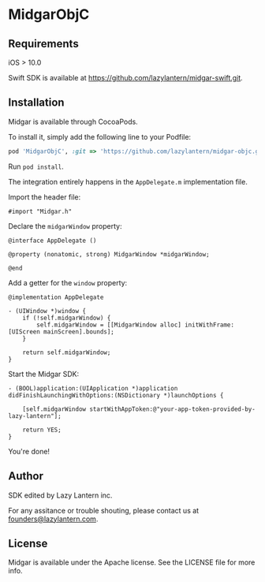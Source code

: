 # MidgarObjC

## Requirements

iOS > 10.0

Swift SDK is available at https://github.com/lazylantern/midgar-swift.git.

## Installation

Midgar is available through CocoaPods. 

To install it, simply add the following line to your Podfile:

```ruby
pod 'MidgarObjC', :git => 'https://github.com/lazylantern/midgar-objc.git'
```

Run `pod install`.

The integration entirely happens in the `AppDelegate.m` implementation file.

Import the header file:

```
#import "Midgar.h"
```

Declare the `midgarWindow` property:

```
@interface AppDelegate ()

@property (nonatomic, strong) MidgarWindow *midgarWindow;

@end
```

Add a getter for the `window` property:

```
@implementation AppDelegate

- (UIWindow *)window {
    if (!self.midgarWindow) {
        self.midgarWindow = [[MidgarWindow alloc] initWithFrame:[UIScreen mainScreen].bounds];
    }

    return self.midgarWindow;
}
```

Start the Midgar SDK:

```
- (BOOL)application:(UIApplication *)application didFinishLaunchingWithOptions:(NSDictionary *)launchOptions {

    [self.midgarWindow startWithAppToken:@"your-app-token-provided-by-lazy-lantern"];
    
    return YES;
}
```

You're done!

## Author

SDK edited by Lazy Lantern inc. 

For any assitance or trouble shouting, please contact us at founders@lazylantern.com.

## License

Midgar is available under the Apache license. See the LICENSE file for more info.
